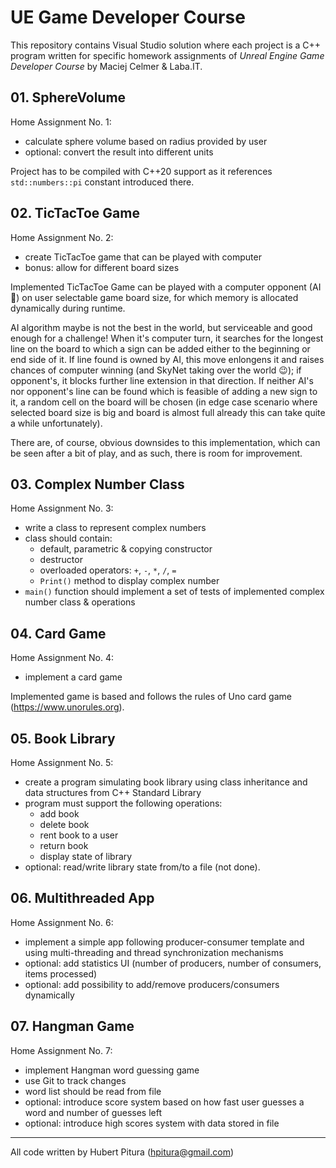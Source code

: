 # UE Game Developer Course

This repository contains Visual Studio solution where each project is a C++ program written for specific homework assignments of _Unreal Engine Game Developer Course_ by Maciej Celmer & Laba.IT.

## 01. SphereVolume
Home Assignment No. 1:
* calculate sphere volume based on radius provided by user
* optional: convert the result into different units

Project has to be compiled with C++20 support as it references `std::numbers::pi` constant introduced there.

## 02. TicTacToe Game
Home Assignment No. 2:
* create TicTacToe game that can be played with computer
* bonus: allow for different board sizes

Implemented TicTacToe Game can be played with a computer opponent (AI 🤖) on user selectable game board size, for which memory is allocated dynamically during runtime.

AI algorithm maybe is not the best in the world, but serviceable and good enough for a challenge! When it's computer turn, it searches for the longest line on the board to which a sign can be added either to the beginning or end side of it. If line found is owned by AI, this move enlongens it and raises chances of computer winning (and SkyNet taking over the world 😉); if opponent's, it blocks further line extension in that direction. If neither AI's nor opponent's line can be found which is feasible of adding a new sign to it, a random cell on the board will be chosen (in edge case scenario where selected board size is big and board is almost full already this can take quite a while unfortunately).

There are, of course, obvious downsides to this implementation, which can be seen after a bit of play, and as such, there is room for improvement.

## 03. Complex Number Class
Home Assignment No. 3:
* write a class to represent complex numbers
* class should contain:
  * default, parametric & copying constructor
  * destructor
  * overloaded operators: `+`, `-`, `*`, `/`, `=`
  * `Print()` method to display complex number
* `main()` function should implement a set of tests of implemented complex number class & operations

## 04. Card Game
Home Assignment No. 4:
* implement a card game

Implemented game is based and follows the rules of Uno card game (https://www.unorules.org).

## 05. Book Library
Home Assignment No. 5:
* create a program simulating book library using class inheritance and data structures from C++ Standard Library
* program must support the following operations:
  * add book
  * delete book
  * rent book to a user
  * return book
  * display state of library
* optional: read/write library state from/to a file (not done).

## 06. Multithreaded App
Home Assignment No. 6:
* implement a simple app following producer-consumer template and using multi-threading and thread synchronization mechanisms
* optional: add statistics UI (number of producers, number of consumers, items processed)
* optional: add possibility to add/remove producers/consumers dynamically

## 07. Hangman Game
Home Assignment No. 7:
* implement Hangman word guessing game
* use Git to track changes
* word list should be read from file
* optional: introduce score system based on how fast user guesses a word and number of guesses left
* optional: introduce high scores system with data stored in file
___
All code written by Hubert Pitura (hpitura@gmail.com)
